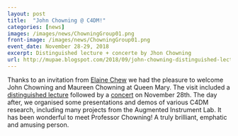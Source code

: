 ```yaml
---
layout: post
title:  "John Chowning @ C4DM!"
categories: [news]
images: /images/news/ChowningGroup01.png
front-image: /images/news/ChowningGroup01.png
event_date: November 28-29, 2018
excerpt: Distinguished lecture + concerte by Jhon Chowning
url: http://mupae.blogspot.com/2018/09/john-chowning-distinguished-lecture.html
---
```


Thanks to an invitation from [Elaine Chew](http://www.eecs.qmul.ac.uk/~eniale/) we had the pleasure to welcome John Chowning and Maureen Chowning at Queen Mary. The visit included a [distinguished lecture](http://mupae.blogspot.com/2018/09/john-chowning-distinguished-lecture.html) followed by a [concert](http://mupae.blogspot.com/2018/09/john-chowning-concert-of-computer-music.html) on November 28th. The day after, we organised some presentations and demos of various C4DM research, including many projects from the Augmented Instrument Lab. It has been wonderful to meet Professor Chowning! A truly brilliant, emphatic and amusing person.
